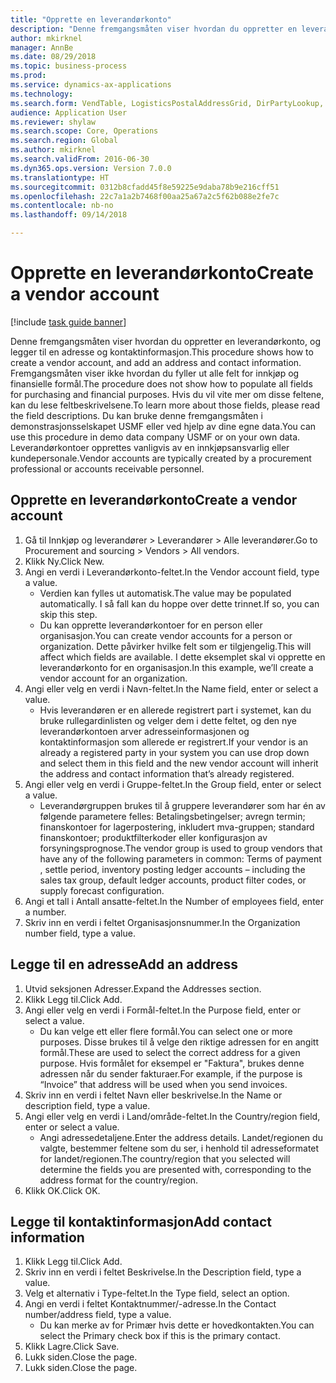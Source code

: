 ```yaml
--- 
title: "Opprette en leverandørkonto"
description: "Denne fremgangsmåten viser hvordan du oppretter en leverandørkonto, og legger til en adresse og kontaktinformasjon."
author: mkirknel
manager: AnnBe
ms.date: 08/29/2018
ms.topic: business-process
ms.prod: 
ms.service: dynamics-ax-applications
ms.technology: 
ms.search.form: VendTable, LogisticsPostalAddressGrid, DirPartyLookup, LogisticsPostalAddress, SysLookupMultiSelectGrid
audience: Application User
ms.reviewer: shylaw
ms.search.scope: Core, Operations
ms.search.region: Global
ms.author: mkirknel
ms.search.validFrom: 2016-06-30
ms.dyn365.ops.version: Version 7.0.0
ms.translationtype: HT
ms.sourcegitcommit: 0312b8cfadd45f8e59225e9daba78b9e216cff51
ms.openlocfilehash: 22c7a1a2b7468f00aa25a67a2c5f62b088e2fe7c
ms.contentlocale: nb-no
ms.lasthandoff: 09/14/2018

---
```

# <a name="create-a-vendor-account"></a><span data-ttu-id="631d0-103">Opprette en leverandørkonto</span><span class="sxs-lookup"><span data-stu-id="631d0-103">Create a vendor account</span></span>

[!include [task guide banner](../../includes/task-guide-banner.md)]

<span data-ttu-id="631d0-104">Denne fremgangsmåten viser hvordan du oppretter en leverandørkonto, og legger til en adresse og kontaktinformasjon.</span><span class="sxs-lookup"><span data-stu-id="631d0-104">This procedure shows how to create a vendor account, and add an address and contact information.</span></span> <span data-ttu-id="631d0-105">Fremgangsmåten viser ikke hvordan du fyller ut alle felt for innkjøp og finansielle formål.</span><span class="sxs-lookup"><span data-stu-id="631d0-105">The procedure does not show how to populate all fields for purchasing and financial purposes.</span></span> <span data-ttu-id="631d0-106">Hvis du vil vite mer om disse feltene, kan du lese feltbeskrivelsene.</span><span class="sxs-lookup"><span data-stu-id="631d0-106">To learn more about those fields, please read the field descriptions.</span></span> <span data-ttu-id="631d0-107">Du kan bruke denne fremgangsmåten i demonstrasjonsselskapet USMF eller ved hjelp av dine egne data.</span><span class="sxs-lookup"><span data-stu-id="631d0-107">You can use this procedure in demo data company USMF or on your own data.</span></span> <span data-ttu-id="631d0-108">Leverandørkontoer opprettes vanligvis av en innkjøpsansvarlig eller kundepersonale.</span><span class="sxs-lookup"><span data-stu-id="631d0-108">Vendor accounts are typically created by a procurement professional or accounts receivable personnel.</span></span>


## <a name="create-a-vendor-account"></a><span data-ttu-id="631d0-109">Opprette en leverandørkonto</span><span class="sxs-lookup"><span data-stu-id="631d0-109">Create a vendor account</span></span>
1. <span data-ttu-id="631d0-110">Gå til Innkjøp og leverandører > Leverandører > Alle leverandører.</span><span class="sxs-lookup"><span data-stu-id="631d0-110">Go to Procurement and sourcing > Vendors > All vendors.</span></span>
2. <span data-ttu-id="631d0-111">Klikk Ny.</span><span class="sxs-lookup"><span data-stu-id="631d0-111">Click New.</span></span>
3. <span data-ttu-id="631d0-112">Angi en verdi i Leverandørkonto-feltet.</span><span class="sxs-lookup"><span data-stu-id="631d0-112">In the Vendor account field, type a value.</span></span>
    * <span data-ttu-id="631d0-113">Verdien kan fylles ut automatisk.</span><span class="sxs-lookup"><span data-stu-id="631d0-113">The value may be populated automatically.</span></span> <span data-ttu-id="631d0-114">I så fall kan du hoppe over dette trinnet.</span><span class="sxs-lookup"><span data-stu-id="631d0-114">If so, you can skip this step.</span></span>  
    * <span data-ttu-id="631d0-115">Du kan opprette leverandørkontoer for en person eller organisasjon.</span><span class="sxs-lookup"><span data-stu-id="631d0-115">You can create vendor accounts for a person or organization.</span></span> <span data-ttu-id="631d0-116">Dette påvirker hvilke felt som er tilgjengelig.</span><span class="sxs-lookup"><span data-stu-id="631d0-116">This will affect which fields are available.</span></span> <span data-ttu-id="631d0-117">I dette eksemplet skal vi opprette en leverandørkonto for en organisasjon.</span><span class="sxs-lookup"><span data-stu-id="631d0-117">In this example, we’ll create a vendor account for an organization.</span></span>   
4. <span data-ttu-id="631d0-118">Angi eller velg en verdi i Navn-feltet.</span><span class="sxs-lookup"><span data-stu-id="631d0-118">In the Name field, enter or select a value.</span></span>
    * <span data-ttu-id="631d0-119">Hvis leverandøren er en allerede registrert part i systemet, kan du bruke rullegardinlisten og velger dem i dette feltet, og den nye leverandørkontoen arver adresseinformasjonen og kontaktinformasjon som allerede er registrert.</span><span class="sxs-lookup"><span data-stu-id="631d0-119">If your vendor is an already a registered party in your system you can use drop down and select them in this field and the new vendor account will inherit the address and contact information that’s already registered.</span></span>  
5. <span data-ttu-id="631d0-120">Angi eller velg en verdi i Gruppe-feltet.</span><span class="sxs-lookup"><span data-stu-id="631d0-120">In the Group field, enter or select a value.</span></span>
    * <span data-ttu-id="631d0-121">Leverandørgruppen brukes til å gruppere leverandører som har én av følgende parametere felles: Betalingsbetingelser; avregn termin; finanskontoer for lagerpostering, inkludert mva-gruppen; standard finanskontoer; produktfilterkoder eller konfigurasjon av forsyningsprognose.</span><span class="sxs-lookup"><span data-stu-id="631d0-121">The vendor group is used to group vendors that have any of the following parameters in common: Terms of payment , settle period,  inventory posting ledger accounts – including the sales tax group, default ledger accounts, product filter codes, or supply forecast configuration.</span></span>  
6. <span data-ttu-id="631d0-122">Angi et tall i Antall ansatte-feltet.</span><span class="sxs-lookup"><span data-stu-id="631d0-122">In the Number of employees field, enter a number.</span></span>
7. <span data-ttu-id="631d0-123">Skriv inn en verdi i feltet Organisasjonsnummer.</span><span class="sxs-lookup"><span data-stu-id="631d0-123">In the Organization number field, type a value.</span></span>

## <a name="add-an-address"></a><span data-ttu-id="631d0-124">Legge til en adresse</span><span class="sxs-lookup"><span data-stu-id="631d0-124">Add an address</span></span>
1. <span data-ttu-id="631d0-125">Utvid seksjonen Adresser.</span><span class="sxs-lookup"><span data-stu-id="631d0-125">Expand the Addresses section.</span></span>
2. <span data-ttu-id="631d0-126">Klikk Legg til.</span><span class="sxs-lookup"><span data-stu-id="631d0-126">Click Add.</span></span>
3. <span data-ttu-id="631d0-127">Angi eller velg en verdi i Formål-feltet.</span><span class="sxs-lookup"><span data-stu-id="631d0-127">In the Purpose field, enter or select a value.</span></span>
    * <span data-ttu-id="631d0-128">Du kan velge ett eller flere formål.</span><span class="sxs-lookup"><span data-stu-id="631d0-128">You can select one or more purposes.</span></span> <span data-ttu-id="631d0-129">Disse brukes til å velge den riktige adressen for en angitt formål.</span><span class="sxs-lookup"><span data-stu-id="631d0-129">These are used to select the correct address for a given purpose.</span></span> <span data-ttu-id="631d0-130">Hvis formålet for eksempel er "Faktura", brukes denne adressen når du sender fakturaer.</span><span class="sxs-lookup"><span data-stu-id="631d0-130">For example, if the purpose is “Invoice” that address will be used when you send invoices.</span></span>  
4. <span data-ttu-id="631d0-131">Skriv inn en verdi i feltet Navn eller beskrivelse.</span><span class="sxs-lookup"><span data-stu-id="631d0-131">In the Name or description field, type a value.</span></span>
5. <span data-ttu-id="631d0-132">Angi eller velg en verdi i Land/område-feltet.</span><span class="sxs-lookup"><span data-stu-id="631d0-132">In the Country/region field, enter or select a value.</span></span>
    * <span data-ttu-id="631d0-133">Angi adressedetaljene.</span><span class="sxs-lookup"><span data-stu-id="631d0-133">Enter the address details.</span></span> <span data-ttu-id="631d0-134">Landet/regionen du valgte, bestemmer feltene som du ser, i henhold til adresseformatet for landet/regionen.</span><span class="sxs-lookup"><span data-stu-id="631d0-134">The country/region that you selected will determine the fields you are presented with, corresponding to the address format for the country/region.</span></span>   
6. <span data-ttu-id="631d0-135">Klikk OK.</span><span class="sxs-lookup"><span data-stu-id="631d0-135">Click OK.</span></span>

## <a name="add-contact-information"></a><span data-ttu-id="631d0-136">Legge til kontaktinformasjon</span><span class="sxs-lookup"><span data-stu-id="631d0-136">Add contact information</span></span>
1. <span data-ttu-id="631d0-137">Klikk Legg til.</span><span class="sxs-lookup"><span data-stu-id="631d0-137">Click Add.</span></span>
2. <span data-ttu-id="631d0-138">Skriv inn en verdi i feltet Beskrivelse.</span><span class="sxs-lookup"><span data-stu-id="631d0-138">In the Description field, type a value.</span></span>
3. <span data-ttu-id="631d0-139">Velg et alternativ i Type-feltet.</span><span class="sxs-lookup"><span data-stu-id="631d0-139">In the Type field, select an option.</span></span>
4. <span data-ttu-id="631d0-140">Angi en verdi i feltet Kontaktnummer/-adresse.</span><span class="sxs-lookup"><span data-stu-id="631d0-140">In the Contact number/address field, type a value.</span></span>
    * <span data-ttu-id="631d0-141">Du kan merke av for Primær hvis dette er hovedkontakten.</span><span class="sxs-lookup"><span data-stu-id="631d0-141">You can select the Primary check box if this is the primary contact.</span></span>  
5. <span data-ttu-id="631d0-142">Klikk Lagre.</span><span class="sxs-lookup"><span data-stu-id="631d0-142">Click Save.</span></span>
6. <span data-ttu-id="631d0-143">Lukk siden.</span><span class="sxs-lookup"><span data-stu-id="631d0-143">Close the page.</span></span>
7. <span data-ttu-id="631d0-144">Lukk siden.</span><span class="sxs-lookup"><span data-stu-id="631d0-144">Close the page.</span></span>


